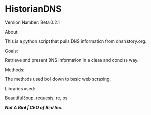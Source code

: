 # HistorianDNS

Version Number: Beta 0.2.1

About:

  This is a python script that pulls DNS information from dnshistory.org.

Goals:

  Retrieve and present DNS information in a clean and concise way.

Methods:

  The methods used boil down to basic web scraping.

Libraries used:

  BeautifulSoup, requests, re, os
  

***Not A Bird | CEO of Bird Inc.***
